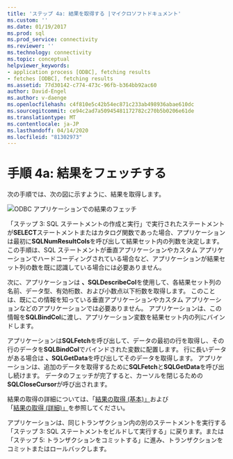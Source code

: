 ```yaml
---
title: 'ステップ 4a: 結果を取得する |マイクロソフトドキュメント'
ms.custom: ''
ms.date: 01/19/2017
ms.prod: sql
ms.prod_service: connectivity
ms.reviewer: ''
ms.technology: connectivity
ms.topic: conceptual
helpviewer_keywords:
- application process [ODBC], fetching results
- fetches [ODBC], fetching results
ms.assetid: 77d30142-c774-473c-96fb-b364bb92ac60
author: David-Engel
ms.author: v-daenge
ms.openlocfilehash: c4f810e5c42b54ec871c233ab498936abae610dc
ms.sourcegitcommit: ce94c2ad7a50945481172782c270b5b0206e61de
ms.translationtype: MT
ms.contentlocale: ja-JP
ms.lasthandoff: 04/14/2020
ms.locfileid: "81302973"
---
```

# <a name="step-4a-fetch-the-results"></a>手順 4a: 結果をフェッチする
次の手順では、次の図に示すように、結果を取得します。  
  
 ![ODBC アプリケーションでの結果のフェッチ](../../../odbc/reference/develop-app/media/pr14.gif "pr14")  
  
 「ステップ 3: SQL ステートメントの作成と実行」で実行されたステートメントが**SELECT**ステートメントまたはカタログ関数であった場合、アプリケーションは最初に**SQLNumResultCols**を呼び出して結果セット内の列数を決定します。 この手順は、SQL ステートメントが垂直アプリケーションやカスタム アプリケーションでハードコーディングされている場合など、アプリケーションが結果セット列の数を既に認識している場合には必要ありません。  
  
 次に、アプリケーションは **、SQLDescribeCol**を使用して、各結果セット列の名前、データ型、有効桁数、および小数点以下桁数を取得します。 このことは、既にこの情報を知っている垂直アプリケーションやカスタム アプリケーションなどのアプリケーションでは必要ありません。 アプリケーションは、この情報を**SQLBindCol**に渡し、アプリケーション変数を結果セット内の列にバインドします。  
  
 アプリケーションは**SQLFetch**を呼び出して、データの最初の行を取得し、その行のデータを**SQLBindCol**でバインドされた変数に配置します。 行に長いデータがある場合は **、SQLGetData**を呼び出してそのデータを取得します。 アプリケーションは、追加のデータを取得するために**SQLFetch**と**SQLGetData**を呼び出し続けます。 データのフェッチが完了すると、カーソルを閉じるための**SQLCloseCursor**が呼び出されます。  
  
 結果の取得の詳細については、「[結果の取得 (基本)」](../../../odbc/reference/develop-app/retrieving-results-basic.md)および「[結果の取得 (詳細)」](../../../odbc/reference/develop-app/retrieving-results-advanced.md)を参照してください。  
  
 アプリケーションは、同じトランザクション内の別のステートメントを実行する「ステップ 3: SQL ステートメントをビルドして実行する」に戻ります。または「ステップ 5: トランザクションをコミットする」に進み、トランザクションをコミットまたはロールバックします。
